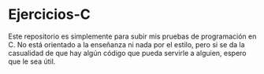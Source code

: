 # Ejercicios-C
Este repositorio es simplemente para subir mis pruebas de programación en C.
No está orientado a la enseñanza ni nada por el estilo, pero si se da la casualidad de que hay algún código que pueda servirle a alguien, espero que le sea útil.